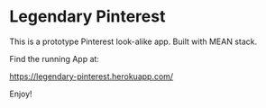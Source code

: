 # Legendary Pinterest

This is a prototype  Pinterest look-alike app. Built with MEAN stack.

Find the running App at: 

https://legendary-pinterest.herokuapp.com/

Enjoy!